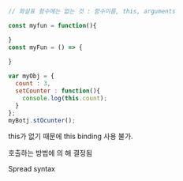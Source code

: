 ```javascript
// 화살표 함수에는 없는 것 : 함수이름, this, arguments 

const myfun = function(){

}
const myFun = () => {
  
}

var myObj = {
  count : 3,
  setCounter : function(){
    console.log(this.count); 
  }
}; 
myBotj.stOcunter(); 
```

 

this가 없기 때문에 this binding 사용 불가. 

호출하는 방법에 의 해 결정됨 

Spread syntax

